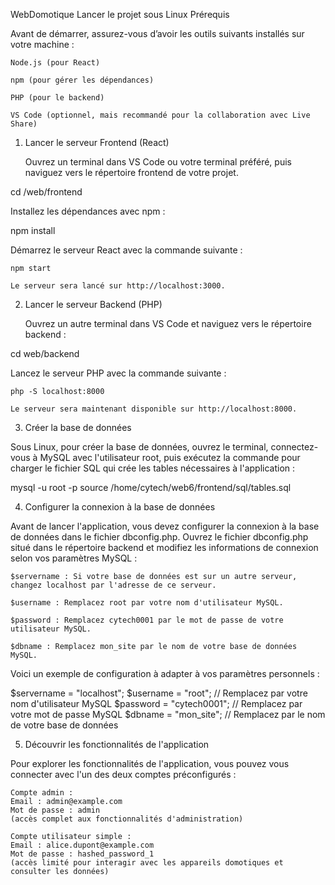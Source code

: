 WebDomotique
Lancer le projet sous Linux
Prérequis

Avant de démarrer, assurez-vous d’avoir les outils suivants installés sur votre machine :

    Node.js (pour React)

    npm (pour gérer les dépendances)

    PHP (pour le backend)

    VS Code (optionnel, mais recommandé pour la collaboration avec Live Share)

1. Lancer le serveur Frontend (React)

    Ouvrez un terminal dans VS Code ou votre terminal préféré, puis naviguez vers le répertoire frontend de votre projet.

cd /web/frontend

Installez les dépendances avec npm :

npm install

Démarrez le serveur React avec la commande suivante :

    npm start

    Le serveur sera lancé sur http://localhost:3000.

2. Lancer le serveur Backend (PHP)

    Ouvrez un autre terminal dans VS Code et naviguez vers le répertoire backend :

cd web/backend

Lancez le serveur PHP avec la commande suivante :

    php -S localhost:8000

    Le serveur sera maintenant disponible sur http://localhost:8000.

3. Créer la base de données

Sous Linux, pour créer la base de données, ouvrez le terminal, connectez-vous à MySQL avec l'utilisateur root, puis exécutez la commande pour charger le fichier SQL qui crée les tables nécessaires à l'application :

mysql -u root -p
source /home/cytech/web6/frontend/sql/tables.sql

4. Configurer la connexion à la base de données

Avant de lancer l'application, vous devez configurer la connexion à la base de données dans le fichier dbconfig.php. Ouvrez le fichier dbconfig.php situé dans le répertoire backend et modifiez les informations de connexion selon vos paramètres MySQL :

    $servername : Si votre base de données est sur un autre serveur, changez localhost par l'adresse de ce serveur.

    $username : Remplacez root par votre nom d'utilisateur MySQL.

    $password : Remplacez cytech0001 par le mot de passe de votre utilisateur MySQL.

    $dbname : Remplacez mon_site par le nom de votre base de données MySQL.

Voici un exemple de configuration à adapter à vos paramètres personnels :

$servername = "localhost";
$username = "root"; // Remplacez par votre nom d'utilisateur MySQL
$password = "cytech0001"; // Remplacez par votre mot de passe MySQL
$dbname = "mon_site"; // Remplacez par le nom de votre base de données

5. Découvrir les fonctionnalités de l'application

Pour explorer les fonctionnalités de l'application, vous pouvez vous connecter avec l'un des deux comptes préconfigurés :

    Compte admin :
    Email : admin@example.com
    Mot de passe : admin
    (accès complet aux fonctionnalités d'administration)

    Compte utilisateur simple :
    Email : alice.dupont@example.com
    Mot de passe : hashed_password_1
    (accès limité pour interagir avec les appareils domotiques et consulter les données)


